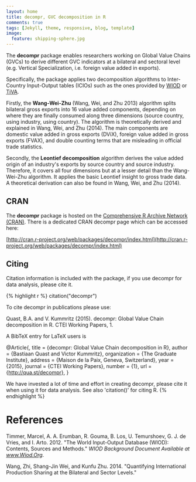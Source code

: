 ```yaml
---
layout: home
title: decompr, GVC decomposition in R
comments: true
tags: [Jekyll, theme, responsive, blog, template]
image:
  feature: shipping-sphere.jpg
---
```


The **decompr** package enables researchers working on Global Value Chains (GVCs) to derive different GVC indicators at a bilateral and sectoral level (e.g. Vertical Specialization, i.e. foreign value added in exports).

Specifically, the package applies two decomposition algorithms to Inter-Country Input-Output tables (ICIOs) such as the ones provided by [WIOD](http://www.wiod.org/new_site/home.htm) or [TiVA](http://oe.cd/tiva).

Firstly, the **Wang-Wei-Zhu** (Wang, Wei, and Zhu 2013) algorithm splits bilateral gross exports into 16 value added components,
depending on where they are finally consumed along three dimensions (source country, using industry, using country).
The algorithm is theoretically derived and explained in Wang, Wei, and Zhu (2014).
The main components are domestic value added in gross exports (DViX), foreign value added in gross exports (FVAX), and double counting terms that are misleading in official trade statistics.

Secondly, the **Leontief decomposition** algorithm derives the value added origin of an industry's exports by source country and source industry.
Therefore, it covers all four dimensions but at a lesser detail than the Wang-Wei-Zhu algorithm. It applies the basic Leontief insight to gross trade data.
A theoretical derivation can also be found in Wang, Wei, and Zhu (2014).

## CRAN
The **decompr** package is hosted on the [Comprehensive R Archive Network (CRAN)](http://cran.r-project.org/). There is a dedicated CRAN decompr page which can be accessed here:

[http://cran.r-project.org/web/packages/decompr/index.html](http://cran.r-project.org/web/packages/decompr/index.html)

## Citing

Citation information is included with the package, if you use decompr for data analysis, please cite it.

{% highlight r %}
citation("decompr")

To cite decompr in publications please use:

  Quast, B.A. and V. Kummritz (2015). decompr: Global Value Chain decomposition in R. CTEI Working Papers, 1.

A BibTeX entry for LaTeX users is

  @Article{,
    title = {decompr: Global Value Chain decomposition in R},
    author = {Bastiaan Quast and Victor Kummritz},
    organization = {The Graduate Institute},
    address = {Maison de la Paix, Geneva, Switzerland},
    year = {2015},
    journal = {CTEI Working Papers},
    number = {1},
    url = {http://qua.st/decompr},
  }

We have invested a lot of time and effort in creating decompr, please cite it when using it for data analysis.
See also 'citation()' for citing R.
{% endhighlight %}


# References
Timmer, Marcel, A. A. Erumban, R. Gouma, B. Los, U. Temurshoev, G. J. de Vries, and I. Arto. 2012. "The World Input-Output Database (WIOD): Contents, Sources and Methods." *WIOD Background Document Available at www.Wiod.Org*.

Wang, Zhi, Shang-Jin Wei, and Kunfu Zhu. 2014. "Quantifying International Production Sharing at the Bilateral and Sector Levels."